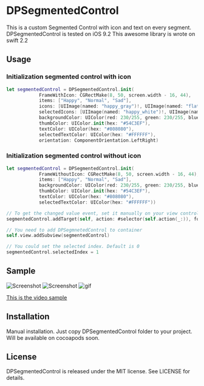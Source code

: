# DPSegmentedControl

This is a custom Segmented Control with icon and text on every segment.
DPSegmentedControl is tested on iOS 9.2
This awesome library is wrote on swift 2.2


## Usage

### Initialization segmented control with icon
``` swift
let segmentedControl = DPSegmentedControl.init(
            FrameWithIcon: CGRectMake(8, 50, screen.width - 16, 44),
            items: ["Happy", "Normal", "Sad"],
            icons: [UIImage(named: "happy_gray")!, UIImage(named: "flat_gray")!, UIImage(named: "sad_gray")!],
            selectedIcons: [UIImage(named: "happy_white")!, UIImage(named: "flat_white")!, UIImage(named: "sad_white")!],
            backgroundColor: UIColor(red: 230/255, green: 230/255, blue: 230/255, alpha: 1),
            thumbColor: UIColor.init(hex: "#54C3EF"),
            textColor: UIColor(hex: "#808080"),
            selectedTextColor: UIColor(hex: "#FFFFFF"),
            orientation: ComponentOrientation.LeftRight)
```

### Initialization segmented control without icon
``` swift
let segmentedControl = DPSegmentedControl.init(
            FrameWithoutIcon: CGRectMake(8, 50, screen.width - 16, 44),
            items: ["Happy", "Normal", "Sad"],
            backgroundColor: UIColor(red: 230/255, green: 230/255, blue: 230/255, alpha: 1),
            thumbColor: UIColor.init(hex: "#54C3EF"),
            textColor: UIColor(hex: "#808080"),
            selectedTextColor: UIColor(hex: "#FFFFFF"))
```


``` swift
// To get the changed value event, set it manually on your view controller
segmentedControl.addTarget(self, action: #selector(self.action(_:)), forControlEvents: .ValueChanged)

// You need to add DPSegmnetedControl to container
self.view.addSubview(segmentedControl)

// You could set the selected index. Default is 0
segmentedControl.selectedIndex = 1
```

## Sample

![Screenshot](https://s31.postimg.org/mlcvo7prv/Simulator_Screen_Shot_Jun_26_2016_8_05_43_PM.png)
![Screenshot](https://s31.postimg.org/8kcf6aidn/Simulator_Screen_Shot_Jun_26_2016_8_05_17_PM.png)
![gif](http://i.giphy.com/iZvJT92KGkeiI.gif)

[This is the video sample](https://youtu.be/PaVUNysxyf4)

## Installation 

Manual installation. Just copy DPSegmentedControl folder to your project.
Will be available on cocoapods soon.

## License

DPSegmentedControl is released under the MIT license. See LICENSE for details.

